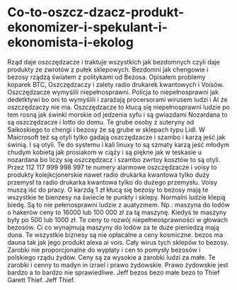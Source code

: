 # Co-to-oszcz-dzacz-produkt-ekonomizer-i-spekulant-i-ekonomista-i-ekolog
Rząd daje oszczędzacze i traktuje wszystkich jak bezdomnych czyli daje produkty ze zwrotów z pułek sklepowych. 
Bezdomni jak chengowie i bezosy rządzą światem z politykami od Bezosa. 
Opisałem problemy koparek BTC, Oszczędzaczy i zalety radio drukarek kwantowych i Voisów. 
Oszczędzacze wymyślili niepełnosprawni. 
Policja to niepełnosprawni jak dedetktywi bo oni to wymyślili i zarażają procersorami wirusem ludzi i AI że oszczędzaczy nie ma. 
Oszczędzacze to kłucą się niepełnosprawni ludzie po tem rosną jak świnki morskie od jedzenia syfu i są gwiazdami Nozardana to są oszczędzacze i lotto do domu. 
Te grube osoby z suteryny od Saikoskiego to chengi i bezosy że są grube w sklepach typu Lidl. W Maicrosoft też są otyli tylko gadają oszczędzacze i szambo i karzą jeść jak świnią. I są otyli. 
Te do systemu i kali linuxy to są szmaty karzą jeść młodym chudym kobietą jak prosiakom w ciąży i są piękne jak w teskasie u nozardana bo liczy się oszczędzacz i szambo zwrtoy kosztów to są otyli.   
Przez 112 117 999 998 997 te numery alarmowe oszczędzacze i voisy to produkty kolejkcjonerskie nawet radio drukarka kwantowa tylko duży przemysł ta radio drukarka kwantowa tylko do dużego przemysłu. Voisy muszą iść do pracy. 
O karzdą 1 zł kłucą się bezosy to bezosy mają te wszystkie te bienzesy na świecie te punkty i sklepy. Normalni ludzie klepią biedę. Są to nie pełenosprawni ludzie z auatyzmem. Np.: maszyna do lodów o hakerów ceny to 16000 lub 100 000 zł za tą maszynę. Kiedyś te maszyny były po 500 lub 1000 zł. Te ceny to rozwój niepełneosprawności w głowach bezosów. 
Ci co wynajmują maszyny do lodów za te duże pieniedzą mają duna. 
Te wszystkie biznesy są nie opłacalne a ceny kosmiczne. bezos ma dauna tak jak jego produkt alexa ai vois. Cały wirus tych sklepów to bezosy. 
Zarobki nie proporcjonalne do wypłaty i cen to pomysły bezosów i polskiego rządu żydów. Ceny są za wysokie a zarobki ludzi za małe. 
Te zarobki i cenny to madyn in izrael i prawo żydowskie. Prawo żydowskie jest bardzo a to bardzo nie sprawiedliwe. 
Jeff bezos bezo małe bezo to Thief Garett Thief. Jeff Thief.

